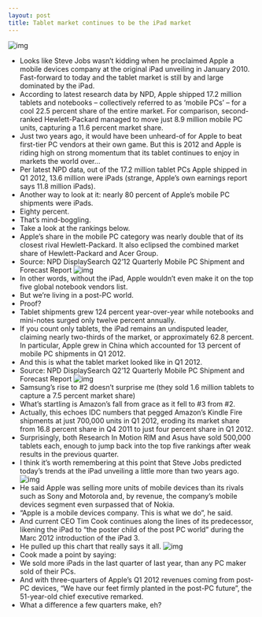 ```yaml
---
layout: post
title: Tablet market continues to be the iPad market
---
```

![img](http://media.idownloadblog.com/wp-content/uploads/2012/05/iPad-3-promo-Woman-on-subway-001.jpg)
* Looks like Steve Jobs wasn’t kidding when he proclaimed Apple a mobile devices company at the original iPad unveiling in January 2010. Fast-forward to today and the tablet market is still by and large dominated by the iPad.
* According to latest research data by NPD, Apple shipped 17.2 million tablets and notebooks – collectively referred to as ‘mobile PCs’ – for a cool 22.5 percent share of the entire market. For comparison, second-ranked Hewlett-Packard managed to move just 8.9 million mobile PC units, capturing a 11.6 percent market share.
* Just two years ago, it would have been unheard-of for Apple to beat first-tier PC vendors at their own game. But this is 2012 and Apple is riding high on strong momentum that its tablet continues to enjoy in markets the world over…
* Per latest NPD data, out of the 17.2 million tablet PCs Apple shipped in Q1 2012, 13.6 million were iPads (strange, Apple’s own earnings report says 11.8 million iPads).
* Another way to look at it: nearly 80 percent of Apple’s mobile PC shipments were iPads.
* Eighty percent.
* That’s mind-boggling.
* Take a look at the rankings below.
* Apple’s share in the mobile PC category was nearly double that of its closest rival Hewlett-Packard. It also eclipsed the combined market share of Hewlett-Packard and Acer Group.
* Source: NPD DisplaySearch Q2’12 Quarterly Mobile PC Shipment and Forecast Report
![img](http://media.idownloadblog.com/wp-content/uploads/2012/05/NPD-chart-Q1201-Top-Mobile-PC-shipment-by-brand.png)
* In other words, without the iPad, Apple wouldn’t even make it on the top five global notebook vendors list.
* But we’re living in a post-PC world.
* Proof?
* Tablet shipments grew 124 percent year-over-year while notebooks and mini-notes surged only twelve percent annually.
* If you count only tablets, the iPad remains an undisputed leader, claiming nearly two-thirds of the market, or approximately 62.8 percent. In particular, Apple grew in China which accounted for 13 percent of mobile PC shipments in Q1 2012.
* And this is what the tablet market looked like in Q1 2012.
* Source: NPD DisplaySearch Q2’12 Quarterly Mobile PC Shipment and Forecast Report
![img](http://media.idownloadblog.com/wp-content/uploads/2012/05/NPD-chart-Q1201-Top-Tablet-PC-shipment-by-brand.png)
* Samsung’s rise to #2 doesn’t surprise me (they sold 1.6 million tablets to capture a 7.5 percent market share)
* What’s startling is Amazon’s fall from grace as it fell to #3 from #2.
* Actually, this echoes IDC numbers that pegged Amazon’s Kindle Fire shipments at just 700,000 units in Q1 2012, eroding its market share from 16.8 percent share in Q4 2011 to just four percent share in Q1 2012.
* Surprisingly, both Research In Motion RIM and Asus have sold 500,000 tablets each, enough to jump back into the top five rankings after weak results in the previous quarter.
* I think it’s worth remembering at this point that Steve Jobs predicted today’s trends at the iPad unveiling a little more than two years ago.
![img](http://media.idownloadblog.com/wp-content/uploads/2012/05/Apple-event-20100127-iPad-introduction-Apple-is-the-largest-mobile-devices-company-in-the-world.jpg)
* He said Apple was selling more units of mobile devices than its rivals such as Sony and Motorola and, by revenue, the company’s mobile devices segment even surpassed that of Nokia.
* “Apple is a mobile devices company. This is what we do”, he said.
* And current CEO Tim Cook continues along the lines of its predecessor, likening the iPad to “the poster child of the post PC world” during the Marc 2012 introduction of the iPad 3.
* He pulled up this chart that really says it all.
![img](http://media.idownloadblog.com/wp-content/uploads/2012/05/Apple-event-20120307-iPad-3-unveiling-tablet-PC-sales.jpg)
* Cook made a point by saying:
* We sold more iPads in the last quarter of last year, than any PC maker sold of their PCs.
* And with three-quarters of Apple’s Q1 2012 revenues coming from post-PC devices, “We have our feet firmly planted in the post-PC future”, the 51-year-old chief executive remarked.
* What a difference a few quarters make, eh?

